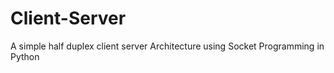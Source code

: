 # Client-Server
 A simple half duplex client server Architecture using Socket Programming in Python
